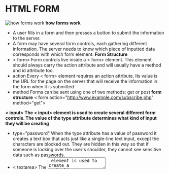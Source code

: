 # HTML FORM 
![how forms work](https://img.webnots.com/2014/01/How-HTML-Form-Works.png)
**how forms work**
- A user fills in a form and then presses a button
to submit the information to the server.
- A form may have several form controls, each
gathering different information. The server
needs to know which piece of inputted data
corresponds with which form element.
**Form Structure**
- < form>
Form controls live inside a
< form> element. This element
should always carry the action
attribute and will usually have a
method and id attribute too.
- action
Every < form> element requires
an action attribute. Its value
is the URL for the page on the
server that will receive the
information in the form when it
is submitted
- method
Forms can be sent using one of
two methods: get or post
**form structure**
< form action="http://www.example.com/subscribe.php"
method="get">


**< input> The < input> element is used to create several different form controls. The value of the type attribute determines what kind of input they will be creating**
- type="password"
When the type attribute has
a value of password it creates
a text box that acts just like a
single-line text input, except
the characters are blocked out.
They are hidden in this way so
that if someone is looking over
the user's shoulder, they cannot
see sensitive data such as
passwords.
- < textarea>
The <textarea> element
is used to create a mutli-line
text input. Unlike other input
elements this is not an empty
element. It should therefore have
an opening and a closing tag.
- type="radio"
Radio buttons allow users to pick
just one of a number of options.
- type="checkbox"
Checkboxes allow users to select
(and unselect) one or more
options in answer to a questio

***MOST IMPORTANT TO KNOW***
- Whenever you want to collect information from
visitors you will need a form, which lives inside a
< form> element.
-  Information from a form is sent in name/value pairs.
- Each form control is given a name, and the text the
user types in or the values of the options they select
are sent to the server.
- HTML5 introduces new form elements which make it
easier for visitors to fill in forms.

# HTML List Table and Forms
- In addition to the CSS properties covered in other
chapters which work with the contents of all elements,
there are several others that are specifically used to
control the appearance of lists, tables, and forms.
- List markers can be given different appearances
using the list-style-type and list-style image
properties.
- Table cells can have different borders and spacing in
different browsers, but there are properties you can
use to control them and make them more consistent.
- Forms are easier to use if the form controls are
vertically aligned using CSS.
- Forms benefit from styles that make them feel more
interactive


# JS EVENTS
![js events](https://data-flair.training/blogs/wp-content/uploads/sites/2/2019/07/JavaScript-Event-Types.jpg)
 **event flow**
 HTML elements nest inside other elements if you hover or click on a link you will also be hovering or cliking on its partent element
 
 The flow of events only really matters when your code has event handlers on an element and one of its ancestor or descendant elements


 ***MOST IMPORTANT TO KNOW IN JS EVENT***
 - Events are the browser's way of indicating when
something has happened (such as when a page has
finished loading or a button has been clicked).
- Binding is the process of stating which event you are
waiting to happen, and which element you are waiting
for that event to happen upon.
- When an event occurs on an element, it can trigger a
JavaScript function. When this function then changes
the web page in some way, it feels interactive because
it has responded to the user.
- You can use event delegation to monitor for events
that happen on all of the children of an element.
- The most commonly used events are W3C DOM
events, although there are others in the HTMLS
specification as well as browser-specific events. 




